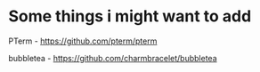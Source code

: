 # Some things i might want to add

PTerm - https://github.com/pterm/pterm

bubbletea - https://github.com/charmbracelet/bubbletea
